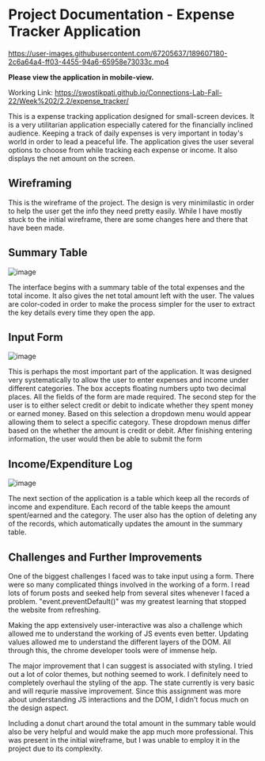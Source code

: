 # Project Documentation - Expense Tracker Application
 

https://user-images.githubusercontent.com/67205637/189607180-2c6a64a4-ff03-4455-94a6-65958e73033c.mp4

**Please view the application in mobile-view.**

Working Link: https://swostikpati.github.io/Connections-Lab-Fall-22/Week%202/2.2/expense_tracker/

This is a expense tracking application designed for small-screen devices. It is a very utilitarian application especially catered for the financially inclined audience. Keeping a track of daily expenses is very important in today's world in order to lead a peaceful life. The application gives the user several options to choose from while tracking each expense or income. It also displays the net amount on the screen.

## Wireframing

This is the wireframe of the project. The design is very minimilastic in order to help the user get the info they need pretty easily. While I have mostly stuck to the initial wireframe, there are some changes here and there that have been made.

## Summary Table

![image](https://user-images.githubusercontent.com/67205637/189606471-be0fa567-30a3-4d29-85ad-6127d941578c.png)

The interface begins with a summary table of the total expenses and the total income. It also gives the net total amount left with the user. The values are color-coded in order to make the process simpler for the user to extract the key details every time they open the app.

## Input Form

![image](https://user-images.githubusercontent.com/67205637/189606630-c5cba38d-1075-44b5-8e6a-7dde358f9598.png)

This is perhaps the most important part of the application. It was designed very systematically to allow the user to enter expenses and income under different categories. The box accepts floating numbers upto two decimal places. All the fields of the form are made required. The second step for the user is to either select credit or debit to indicate whether they spent money or earned money. Based on this selection a dropdown menu would appear allowing them to select a specific category. These dropdown menus differ based on the whether the amount is credit or debit. After finishing entering information, the user would then be able to submit the form

## Income/Expenditure Log

![image](https://user-images.githubusercontent.com/67205637/189606837-456bee92-d542-43c7-808a-82f46ae5afdf.png)

The next section of the application is a table which keep all the records of income and expenditure. Each record of the table keeps the amount spent/earned and the category. The user also has the option of deleting any of the records, which automatically updates the amount in the summary table.

## Challenges and Further Improvements

One of the biggest challenges I faced was to take input using a form. There were so many complicated things involved in the working of a form. I read lots of forum posts and seeked help from several sites whenever I faced a problem. "event.preventDefault()" was my greatest learning that stopped the website from refreshing. 

Making the app extensively user-interactive was also a challenge which allowed me to understand the working of JS events even better. Updating values allowed me to understand the different layers of the DOM. All through this, the chrome developer tools were of immense help.

The major improvement that I can suggest is associated with styling. I tried out a lot of color themes, but nothing seemed to work. I definitely need to completely overhaul the styling of the app. The state currently is very basic and will requrie massive improvement. Since this assignment was more about understanding JS interactions and the DOM, I didn't focus much on the design aspect. 

Including a donut chart around the total amount in the summary table would also be very helpful and would make the app much more professional. This was present in the initial wireframe, but I was unable to employ it in the project due to its complexity.
